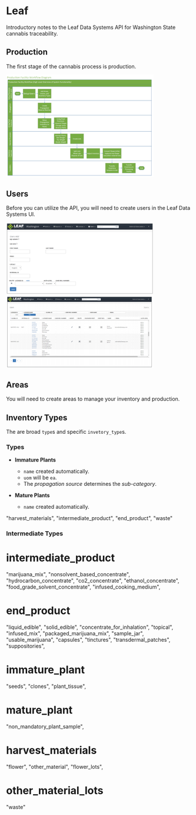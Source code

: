 # Leaf

Introductory notes to the Leaf Data Systems API for Washington State cannabis traceability.

## Production

The first stage of the cannabis process is production.

<img src="./images/production-workflow.png" width="400px">


## Users

Before you can utilize the API, you will need to create users in the Leaf Data Systems UI.

<img src="./images/create_user.png" width="400px">

<img src="./images/users_table.png" width="400px">


## Areas

You will need to create areas to manage your inventory and production.


## Inventory Types

The are broad `type`s and specific `invetory_type`s.

### Types

- **Immature Plants**
    * `name` created automatically.
    * `uom` will be `ea`.
    * The *propagation source* determines the *sub-category*.

- **Mature Plants**
    * `name` created automatically.



"harvest_materials",
"intermediate_product",
"end_product",
"waste"

### Intermediate Types

# intermediate_product
"marijuana_mix",
"nonsolvent_based_concentrate",
"hydrocarbon_concentrate",
"co2_concentrate",
"ethanol_concentrate",
"food_grade_solvent_concentrate",
"infused_cooking_medium",

# end_product
"liquid_edible",
"solid_edible",
"concentrate_for_inhalation",
"topical",
"infused_mix",
"packaged_marijuana_mix",
"sample_jar",
"usable_marijuana",
"capsules",
"tinctures",
"transdermal_patches",
"suppositories",

# immature_plant
"seeds",
"clones",
"plant_tissue",

# mature_plant
"non_mandatory_plant_sample",

# harvest_materials
"flower",
"other_material",
"flower_lots",

# other_material_lots
"waste"  
